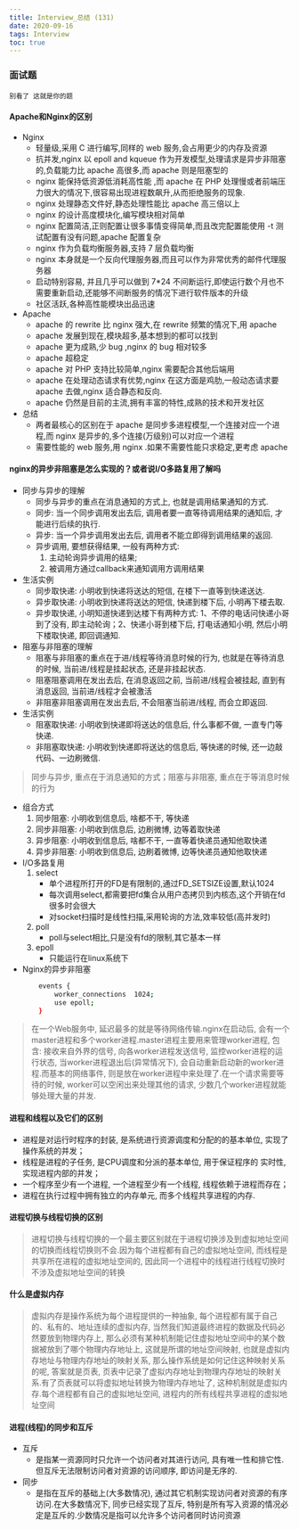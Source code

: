 ```yaml
---
title: Interview_总结 (131)
date: 2020-09-16
tags: Interview
toc: true
---
```


### 面试题
    别看了 这就是你的题

<!-- more -->

#### Apache和Nginx的区别
- Nginx
    * 轻量级,采用 C 进行编写,同样的 web 服务,会占用更少的内存及资源
    * 抗并发,nginx 以 epoll and kqueue 作为开发模型,处理请求是异步非阻塞的,负载能力比 apache 高很多,而 apache 则是阻塞型的
    * nginx 能保持低资源低消耗高性能 ,而 apache 在 PHP 处理慢或者前端压力很大的情况下,很容易出现进程数飙升,从而拒绝服务的现象.
    * nginx 处理静态文件好,静态处理性能比 apache 高三倍以上
    * nginx 的设计高度模块化,编写模块相对简单
    * nginx 配置简洁,正则配置让很多事情变得简单,而且改完配置能使用 -t 测试配置有没有问题,apache 配置复杂
    * nginx 作为负载均衡服务器,支持 7 层负载均衡
    * nginx 本身就是一个反向代理服务器,而且可以作为非常优秀的邮件代理服务器
    * 启动特别容易, 并且几乎可以做到 7*24 不间断运行,即使运行数个月也不需要重新启动,还能够不间断服务的情况下进行软件版本的升级
    * 社区活跃,各种高性能模块出品迅速
- Apache
    * apache 的 rewrite 比 nginx 强大,在 rewrite 频繁的情况下,用 apache
    * apache 发展到现在,模块超多,基本想到的都可以找到
    * apache 更为成熟,少 bug ,nginx 的 bug 相对较多
    * apache 超稳定
    * apache 对 PHP 支持比较简单,nginx 需要配合其他后端用
    * apache 在处理动态请求有优势,nginx 在这方面是鸡肋,一般动态请求要 apache 去做,nginx 适合静态和反向.
    * apache 仍然是目前的主流,拥有丰富的特性,成熟的技术和开发社区
- 总结
    * 两者最核心的区别在于 apache 是同步多进程模型,一个连接对应一个进程,而 nginx 是异步的,多个连接(万级别)可以对应一个进程
    * 需要性能的 web 服务,用 nginx .如果不需要性能只求稳定,更考虑 apache

#### nginx的异步非阻塞是怎么实现的？或者说I/O多路复用了解吗
- 同步与异步的理解
    * 同步与异步的重点在消息通知的方式上, 也就是调用结果通知的方式.
    * 同步: 当一个同步调用发出去后, 调用者要一直等待调用结果的通知后, 才能进行后续的执行.
    * 异步: 当一个异步调用发出去后, 调用者不能立即得到调用结果的返回.
    * 异步调用, 要想获得结果, 一般有两种方式: 
        1. 主动轮询异步调用的结果;
        2. 被调用方通过callback来通知调用方调用结果
- 生活实例
    * 同步取快递: 小明收到快递将送达的短信, 在楼下一直等到快递送达.
    * 异步取快递: 小明收到快递将送达的短信, 快递到楼下后, 小明再下楼去取.
    * 异步取快递, 小明知道快递到达楼下有两种方式: 1、不停的电话问快递小哥到了没有, 即主动轮询；2、快递小哥到楼下后, 打电话通知小明, 然后小明下楼取快递, 即回调通知.
- 阻塞与非阻塞的理解
    * 阻塞与非阻塞的重点在于进/线程等待消息时候的行为, 也就是在等待消息的时候, 当前进/线程是挂起状态, 还是非挂起状态.
    * 阻塞阻塞调用在发出去后, 在消息返回之前, 当前进/线程会被挂起, 直到有消息返回, 当前进/线程才会被激活
    * 非阻塞非阻塞调用在发出去后, 不会阻塞当前进/线程, 而会立即返回.
- 生活实例
    * 阻塞取快递: 小明收到快递即将送达的信息后, 什么事都不做, 一直专门等快递.
    * 非阻塞取快递: 小明收到快递即将送达的信息后, 等快递的时候, 还一边敲代码、一边刷微信.
> 同步与异步, 重点在于消息通知的方式；阻塞与非阻塞, 重点在于等消息时候的行为
- 组合方式
    1. 同步阻塞: 小明收到信息后, 啥都不干, 等快递
    2. 同步非阻塞: 小明收到信息后, 边刷微博, 边等着取快递
    3. 异步阻塞: 小明收到信息后, 啥都不干, 一直等着快递员通知他取快递
    4. 异步非阻塞: 小明收到信息后, 边刷着微博, 边等快递员通知他取快递
- I/O多路复用
    1. select
        * 单个进程所打开的FD是有限制的,通过FD_SETSIZE设置,默认1024
        * 每次调用select,都需要把fd集合从用户态拷贝到内核态,这个开销在fd很多时会很大
        * 对socket扫描时是线性扫描,采用轮询的方法,效率较低(高并发时)
    2. poll
        * poll与select相比,只是没有fd的限制,其它基本一样
    3. epoll
        * 只能运行在linux系统下
- Nginx的异步非阻塞
    ```bash
        events {
            worker_connections  1024;
            use epoll;
        }
    ```
> 在一个Web服务中, 延迟最多的就是等待网络传输.nginx在启动后, 会有一个master进程和多个worker进程.master进程主要用来管理worker进程, 包含: 接收来自外界的信号, 向各worker进程发送信号, 监控worker进程的运行状态, 当worker进程退出后(异常情况下), 会自动重新启动新的worker进程.而基本的网络事件, 则是放在worker进程中来处理了.在一个请求需要等待的时候, worker可以空闲出来处理其他的请求, 少数几个worker进程就能够处理大量的并发.

#### 进程和线程以及它们的区别
- 进程是对运行时程序的封装, 是系统进行资源调度和分配的的基本单位, 实现了操作系统的并发；
- 线程是进程的子任务, 是CPU调度和分派的基本单位, 用于保证程序的 实时性, 实现进程内部的并发；
- 一个程序至少有一个进程, 一个进程至少有一个线程, 线程依赖于进程而存在；
- 进程在执行过程中拥有独立的内存单元, 而多个线程共享进程的内存.

#### 进程切换与线程切换的区别
> 进程切换与线程切换的一个最主要区别就在于进程切换涉及到虚拟地址空间的切换而线程切换则不会.因为每个进程都有自己的虚拟地址空间, 而线程是共享所在进程的虚拟地址空间的, 因此同一个进程中的线程进行线程切换时不涉及虚拟地址空间的转换

#### 什么是虚拟内存
> 虚拟内存是操作系统为每个进程提供的一种抽象, 每个进程都有属于自己的、私有的、地址连续的虚拟内存, 当然我们知道最终进程的数据及代码必然要放到物理内存上, 那么必须有某种机制能记住虚拟地址空间中的某个数据被放到了哪个物理内存地址上, 这就是所谓的地址空间映射, 也就是虚拟内存地址与物理内存地址的映射关系, 那么操作系统是如何记住这种映射关系的呢, 答案就是页表, 页表中记录了虚拟内存地址到物理内存地址的映射关系.有了页表就可以将虚拟地址转换为物理内存地址了, 这种机制就是虚拟内存.每个进程都有自己的虚拟地址空间, 进程内的所有线程共享进程的虚拟地址空间

#### 进程(线程)的同步和互斥
- 互斥
    * 是指某一资源同时只允许一个访问者对其进行访问, 具有唯一性和排它性.但互斥无法限制访问者对资源的访问顺序, 即访问是无序的.　　
- 同步
    * 是指在互斥的基础上(大多数情况), 通过其它机制实现访问者对资源的有序访问.在大多数情况下, 同步已经实现了互斥, 特别是所有写入资源的情况必定是互斥的.少数情况是指可以允许多个访问者同时访问资源

